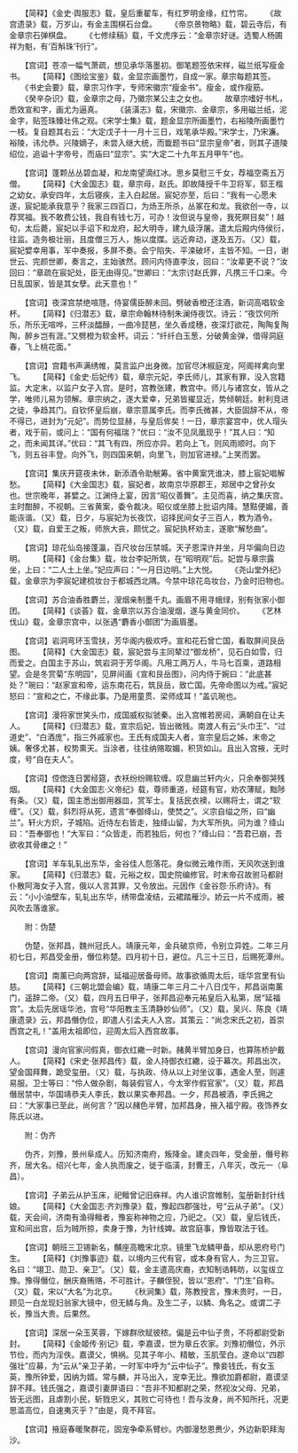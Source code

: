 <!-- { "loadSidebar": true } -->
　　【简释】《金史·舆服志》载，皇后重翟车，有红罗明金缘，红竹帘。
　　《故宫遗录》载，万岁山，有金主围棋石台盘。
　　《帝京景物略》载，碧云寺后，有金章宗石弹棋盘。
　　《七修续稿》载，千文虎序云：“金章宗好谜。选蜀人杨圃祥为魁，有‘百斛珠’刊行”。

　　【宫词】苍凉一幅气萧疏，想见承华落墨初。御笔题签依宋样，磁兰纸写瘦金书。
　　【简释】《图绘宝鉴》载，金显宗画墨竹，自成一家。章宗每题其签。
　　《书史会要》载，章宗习作字，专师宋徽宗“瘦金书”。瘦金，或作瘦筋。
　　《癸辛杂识》载，金章宗之母，乃徽宗某公主之女也。
　　故章宗嗜好书札，悉效宣和字，画尤为逼真。
　　《装潢志》载，宋徽宗、金章宗，多用磁兰纸，泥金字，贴签珠臻壮伟之观。《宋学士集》载，题金显宗所画墨竹，右裕陵所画墨竹一枝。复自题其右云：“大定戊子十一月十三日，戏笔承华殿。”宋学士，乃宋濂。裕陵，讳允恭。兴陵嫡子，未尝入继大统，而韱题书曰“显宗皇帝”者，则其子道陵绍位，追谥十字帝号，而庙曰“显宗”。实“大定二十九年五月甲午”也。

　　【宫词】蓬颗丛丛碧血凝，和龙南望滴红冰。思乡莫慰三千女，荐福空斋五万僧。
　　【简释】《大金国志》载，章宗母，赵氏。即故降授千牛卫将军，郓王楷之幼女。承安四年，太后寝疾，主入白起居。宸妃亦至，后曰：“我有一心愿未遂，宸妃能承我意乎？我家三四百口，为炀王所杀，丛冢在和龙。我欲创一寺，以荐冥福。我不敢费公钱，我自有钱七万，可办！汝但说与皇帝，我死瞑目矣”！越旬，太后薨，宸妃以手诏下和龙府，起大明寺，建九级浮屠。遣太后殿内侍侯衍，往监。造务极壮丽，且度僧三万人，施以度牒。远近奔动，遂及五万。（又）载，宸妃嬖幸用事，军中奏报，多屏不奏。会宁陷失、平滦破坏，主皆不知。一日，谢世云、完颜世卿，奏言之，主始骇然。顾问内侍直李汝，回曰：“汝辈更不说？”汝回曰：“章疏在宸妃处，臣无由得见。”世卿曰：“太宗讨赵氏罪，凡携三千口来。今日乱国家，皆是其女孽。此天意也！”

　　【宫词】夜深宫禁绝喧豗，侍宴儒臣醉未回。劈破香橙还注酒，新词高唱软金杯。
　　【简释】《归潜志》载，章宗命翰林待制朱澜侍夜饮。诗云：“夜饮何所乐，所乐无喧哗，三杯淡醽醁，一曲冷琵琶，坐久香成穗，夜深灯欲花，陶陶复陶陶，醉乡岂有涯。”又劈橙为软金杯。词云：“纤纤白玉葱，分破黄金弹，借得洞庭春，飞上桃花面。”

　　【宫词】宫籍书声满绣帷，莫言监户出身微。加官尽沐椒庭宠，阿阁祥禽向里飞。
　　【简释】《金史·后妃传》载，章宗元妃，李氏师儿，其家有罪，没入宫籍监。大定末，以监户女子入宫。是时，宫教张建，教宫中。师儿与诸宫女，皆从之学，唯师儿易为领解。章宗纳之，遂大爱幸，兄弟皆擢显近，势倾朝廷。射利竞进之徒，争趋其门。自钦怀皇后崩，章宗意属李氏。而李氏微甚，大臣固辞不从，帝不得已，进封为“元妃”。而势位显赫，与皇后侔矣！一日，章宗宴宫中，优人瑁头者，戏于前，或问上：“国有何福瑞？”优曰：“汝不见凤凰现乎！”其人曰：“知之，而未闻其详。”优曰：“其飞有四，所应亦异。若向上飞，则风雨顺时。向下飞，则五谷丰登。向外飞，则四国来朝，向里飞，则加官进禄。”上笑而罢。

　　【宫词】集庆开筵夜未休，新添酒令助觥筹。省中黄案凭谁决，膝上宸妃唱解愁。
　　【简释】《大金国志》载，宸妃者，故南京华原郡王，郑居中之曾孙女也。世宗晚年，甚嬖之。江渊侍上宴，因言“昭仪善舞”。主见而喜，纳之集庆宫。主时酣醉，不视朝。三省黄案，委令裁决。昭仪或坐膝上批诏内降。慧黠便媚，善能诙谐。（又）载，日夕，与宸妃为长夜饮，诏择民间女子三百人，教为酒令。（又）载，自爱王之叛，师旅大丧，颇忧之。宸妃执杯劝主，遂歌“解愁曲”。

　　【宫词】琼花仙岛接蓬瀛，百尺妆台压禁城。天子恩深许并坐，月华偏向日边明。
　　【简释】《金台集》载，妆台李妃所筑，在“昭明观”后。妃尝与章宗露坐，上曰：“二人土上坐。”妃应声曰：“一月日边明。”上大悦。
　　《尧山堂外纪》载，金章宗为李宸妃建梳妆台于都城西北隅。今禁中琼花岛妆台，乃金时旧物也。

　　【宫词】苏合油香胜麝兰，溲烟亲制墨千丸。画眉不用寻蛾绿，别有张家小御团。
　　【简释】《谈荟》载，金章宗以苏合油溲烟，遂与黄金同价。
　　《艺林伐山》载，金章宗宫中，以张遇“麝香小御团”为画眉墨。

　　【宫词】岩洞弯环玉雪扶，芳华阁内极欢呼。宣和花石曾亡国，看取屏间艮岳图。
　　【简释】《大金国志》载，宸妃尝与主同辇过“御龙桥”，见石白如雪，归而爱之。白国主于苏山，筑岩洞于芳华阁。凡用工两万人，牛马七百乘，道路相望。会是冬赏菊“东明园”，见屏间画《宣和艮岳图》，问内侍于婉曰：“此底甚处？”琬曰：“赵家宣和帝，运东南花石，筑艮岳，致亡国。先帝命图以为戒。”宸妃怒曰：“宣和之亡，不缘此事。乃是用童贯、梁师成耳！”盖讥琬也。

　　【宫词】漫将家世笑头巾，成国威权拟虢秦。出入宫帷若房闼，满朝自在让夫人。
　　【简释】《归潜志》载，宣宗后妃，皆出微贱。南渡人有云“头巾王”、“过道史”、“白酒庞”，指三外戚家也。王氏有成国夫人者，宣宗皇后之姊，末帝之姨。奢侈尤甚，权势熏天。当涂者，往往纳赂取媚，积货如山。且出入宫掖，无时度，号“自在夫人”。

　　【宫词】倥偬连日罢经筵，衣袄纷纷赐软缠。叹息幽兰轩内火，只余奉御哭残烟。
　　【简释】《大金国志·义帝纪》载，尊师重道，经筵有官，劝农薄赋，黜陟有条。（又）载，国主悉出御用器皿，赏军士。复括民衣襖，以赐将士，谓之“软缠”。（又）载，斜烈将从死，遗言“奉御绛山，使焚之”。义宗自缢之所，曰“幽兰”。轩火方炽，子城陷。近侍左右皆走，独绛山留，为大军所执。问为谁？绛山曰：“吾奉御也！”大军曰：“众皆走，而若独后，何也？”绛山曰：“吾君已崩，吾欲收其骨瘗之！”

　　【宫词】羊车轧轧出东华，金谷佳人怨落花。身似微云难作雨，天风吹送到谁家。
　　【简释】《归潜志》载，元裕之权，国史院编修官。时末帝召故驸马都尉仆散阿海女子入宫，俄以人言其罪，又令放出。元因作《金谷怨·乐府诗》。有云：“小小油壁车，轧轧出东华，绣带盘凌结，云裙踏雁沙。娇云一片不成雨，被风吹去落谁家。

　　附：伪楚

　　伪楚，张邦昌，魏州冠氏人。靖康元年，金兵破京师，令别立异姓。二年三月初七日，邦昌受金册，僭位称楚。四月初十日，避位。凡三十三日，后赐死潭州。

　　【宫词】南薰已向两宫辞，延福迎居备母师。故事欲循周太后，瑶华宫里有仙慈。
　　【简释】《三朝北盟会编》载，靖康二年三月二十八日戊午，邦昌诣南薰门，遥辞二帝。（又）载，四月五日甲子，张邦昌迎奉元祐皇后入私第，居“延福宫”。太后先居瑶华池，宫号“华阳教主玉清静妙仙师”。（又）载，吴兴、陈良《靖康遗录》云，邦昌僭伪位，即遣人引孟夫人入宫。其策云：“尚念宋氏之初，首崇西宫之礼！”盖用太祖即位，迎周太后入西宫故事。

　　【宫词】漫向官家问假真，御衣红繖一时新。赭黄半臂加身日，也算陈桥护戴人。
　　【简释】《宋史·张邦昌传》载，金人持御衣红繖，设于幕次。邦昌出次，望金国拜舞，跪受玺册。（又）载，与执政、侍从以上对坐议事，遇金人至，则遽易服。卫士等曰：“伶人做杂剧，每装假官人，今太宰作假官家”。（又）载，邦昌僭居禁中，华国靖恭夫人李氏，数以果实奉邦昌。一夕，邦昌被酒，李氏拥之曰：“大家事已至此，尚何言？”因以赭色半臂，加邦昌身，掖入福宁殿。夜饰养女陈氏以进。

　　附：伪齐

　　伪齐，刘豫，景州阜成人。历知济南府，叛降金。建炎四年，受金册，僭号称齐，居大名。绍兴七年，金人执而废之，徙于临潢，封曹王，八年灭，改元一（阜昌）。

　　【宫词】子弟云从护玉床，祀鳣曾记旧庥祥。内人谁识宫帷制，玺册新封针线娘。
　　【简释】《大金国志·齐刘豫录》载，豫起四郡强壮，号“云从子弟”。（又）载，天会间，济南有渔得鳣者，豫妄称神物之应，乃祀之。（又）载，皇后钱氏，宣和间出宫，后为贼所掠，卖身于豫，为针线婢。故宫庭事，豫皆取法于钱。

　　【宫词】朝班三卫锡新名，黼座高瞻宋北京。镜里飞龙鳞甲备，却从恩府号门生。
　　【简释】《刘豫事迹》载，以境内三代有官，或本身有官人，为三卫官。名曰：“翊卫、勋卫、亲卫”。（又）载，金主遣高庆裔，衣知制诰韩昉，以玺绂立豫。豫得僭位，酬庆裔贿赂，不可胜计。子麟侄猊，皆以“恩府”、“门生”自称。（又）载，宋以“大名”为北京。
　　《秋涧集》载，陈教授言，豫未贵时，一日，顾见一白龙现妇翁家大镜中，但无鳞与角。及生二子，以鳞、角名之。或谓二子长，豫当大贵。后果然。

　　【宫词】深居一朵玉芙蓉，下嫁群欣赋彼秾。偏是云中仙子贵，不将都尉受新封。
　　【简释】《金姬传·别记》载，李嘉谟，世为章丘农家。刘豫初僭位，外示节俭，而内为淫佚。嘉谟父，惧祸。见其子年小、精敏，玉肌莹白。遂命以“四郡强壮”应募，为“云从”亲卫子弟，一时军中呼为“云中仙子”。豫妾钱氏，有女玉英，豫所钟爱，因纳为婿。常与麟，并马出入，宠幸无比。豫欲加爵都尉，嘉谟坚辞不拜。钱氏强之，嘉谟引妻屏语曰：“吾非不知都尉之荣，然视汝父母、兄弟，皆无远图，且虐割小民，斩戮忠义，其败亡可待也！吾与汝身，尚不知所托，况更思滥高位，自速夷灭乎？”由是，竟不拜官。

　　【宫词】掖庭春暖聚群花，固宠争牵系臂纱。内御漫愁恩赉少，外边新职拜淘沙。
